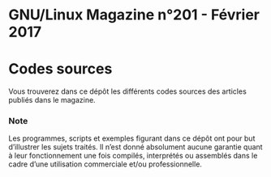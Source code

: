 # GNU/Linux Magazine n°201 - Février 2017

# Codes sources
Vous trouverez dans ce dépôt les différents codes sources des articles publiés dans le magazine.

### Note
Les programmes, scripts et exemples figurant dans ce dépôt ont pour but
d’illustrer les sujets traités. Il n’est donné absolument aucune garantie quant à
leur fonctionnement une fois compilés, interprétés ou assemblés dans le cadre
d’une utilisation commerciale et/ou professionnelle.
